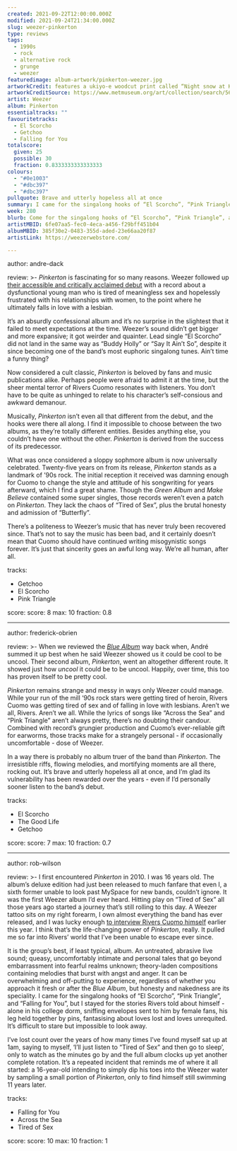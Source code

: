 ```yaml
---
created: 2021-09-22T12:00:00.000Z                            
modified: 2021-09-24T21:34:00.000Z                           
slug: weezer-pinkerton                                
type: reviews                                                
tags:                                                        
  - 1990s                                                    
  - rock
  - alternative rock
  - grunge
  - weezer
featuredimage: album-artwork/pinkerton-weezer.jpg      
artworkCredit: features a ukiyo-e woodcut print called “Night snow at Kambara” by Japanese artist Hiroshige.                             
artworkCreditSource: https://www.metmuseum.org/art/collection/search/56915            
artist: Weezer
album: Pinkerton
essentialtracks: ""
favouritetracks:                                            
  - El Scorcho
  - Getchoo
  - Falling for You
totalscore:                                                  
  given: 25                                           
  possible: 30
  fraction: 0.8333333333333333
colours:
  - "#0e1003"
  - "#dbc397"
  - "#dbc397"
pullquote: Brave and utterly hopeless all at once                                 
summary: I came for the singalong hooks of “El Scorcho”, “Pink Triangle”, and “Falling for You”, but I stayed for the stories Rivers told about himself - alone in his college dorm, sniffing envelopes sent to him by female fans, his leg held together by pins, fantasising about loves lost and loves unrequited.
week: 280
blurb: Come for the singalong hooks of “El Scorcho”, “Pink Triangle”, and “Falling for You”, stay for Rivers Cuomo’s tales of loves lost and loves unrequited.                                     
artistMBID: 6fe07aa5-fec0-4eca-a456-f29bff451b04
albumMBID: 385f30e2-0483-355d-aded-23e66aa20f87
artistLink: https://weezerwebstore.com/

---
```


author: andre-dack

review: >-
 _Pinkerton_ is fascinating for so many reasons. Weezer followed up [their accessible and critically acclaimed debut](/reviews/weezer-the-blue-album/) with a record about a dysfunctional young man who is tired of meaningless sex and hopelessly frustrated with his relationships with women, to the point where he ultimately falls in love with a lesbian.
 
 It’s an absurdly confessional album and it’s no surprise in the slightest that it failed to meet expectations at the time. Weezer’s sound didn’t get bigger and more expansive; it got weirder and quainter. Lead single “El Scorcho” did not land in the same way as “Buddy Holly” or “Say It Ain’t So”, despite it since becoming one of the band’s most euphoric singalong tunes. Ain’t time a funny thing?

 Now considered a cult classic, _Pinkerton_ is beloved by fans and music publications alike. Perhaps people were afraid to admit it at the time, but the sheer mental terror of Rivers Cuomo resonates with listeners. You don’t have to be quite as unhinged to relate to his character’s self-consious and awkward demanour.
 
 Musically, _Pinkerton_ isn’t even all that different from the debut, and the hooks were there all along. I find it impossible to choose between the two albums, as they’re totally different entities. Besides anything else, you couldn’t have one without the other. _Pinkerton_ is derived from the success of its predecessor.

 What was once considered a sloppy sophmore album is now universally celebrated. Twenty-five years on from its release, _Pinkerton_ stands as a landmark of ’90s rock. The initial reception it received was damning enough for Cuomo to change the style and attitude of his songwriting for years afterward, which I find a great shame. Though the _Green Album_ and _Make Believe_ contained some super singles, those records weren’t even a patch on _Pinkerton_. They lack the chaos of “Tired of Sex”, plus the brutal honesty and admission of “Butterfly”.
 
 There’s a politeness to Weezer’s music that has never truly been recovered since. That’s not to say the music has been bad, and it certainly doesn’t mean that Cuomo should have continued writing misogynistic songs forever. It’s just that sincerity goes an awful long way. We’re all human, after all.


tracks:
  - Getchoo
  - El Scorcho
  - Pink Triangle

score:
  score: 8
  max: 10
  fraction: 0.8

---

author: frederick-obrien

review: >-
 When we reviewed the [_Blue Album_](/reviews/weezer-the-blue-album/) way back when, André summed it up best when he said Weezer showed us it could be cool to be uncool. Their second album, _Pinkerton_, went an altogether different route. It showed just how _uncool_ it could be to be uncool. Happily, over time, this too has proven itself to be pretty cool.

 _Pinkerton_ remains strange and messy in ways only Weezer could manage. While your run of the mill ‘90s rock stars were getting tired of heroin, Rivers Cuomo was getting tired of sex and of falling in love with lesbians. Aren’t we all, Rivers. Aren’t we all. While the lyrics of songs like “Across the Sea” and “Pink Triangle” aren’t always pretty, there’s no doubting their candour. Combined with record’s grungier production and Cuomo’s ever-reliable gift for earworms, those tracks make for a strangely personal - if occasionally uncomfortable - dose of Weezer.

 In a way there is probably no album truer of the band than _Pinkerton_. The irresistible riffs, flowing melodies, and mortifying moments are all there, rocking out. It’s brave and utterly hopeless all at once, and I’m glad its vulnerability has been rewarded over the years - even if I’d personally sooner listen to the band’s debut.


tracks:
  - El Scorcho
  - The Good Life
  - Getchoo

score:
  score: 7
  max: 10
  fraction: 0.7

---

author: rob-wilson

review: >-
 I first encountered _Pinkerton_ in 2010. I was 16 years old. The album’s deluxe edition had just been released to much fanfare that even I, a sixth former unable to look past MySpace for new bands, couldn’t ignore. It was the first Weezer album I’d ever heard. Hitting play on “Tired of Sex” all those years ago started a journey that’s still rolling to this day. A Weezer tattoo sits on my right forearm, I own almost everything the band has ever released, and I was lucky enough [to interview Rivers Cuomo himself](https://www.gigwise.com/features/3398730/interview--rivers-cuomo-on-the-future-of-weezer) earlier this year. I think that’s the life-changing power of _Pinkerton_, really. It pulled me so far into Rivers’ world that I’ve been unable to escape ever since.

 It is the group’s best, if least typical, album. An untreated, abrasive live sound; queasy, uncomfortably intimate and personal tales that go beyond embarrassment into fearful realms unknown; theory-laden compositions containing melodies that burst with angst and anger. It can be overwhelming and off-putting to experience, regardless of whether you approach it fresh or after the _Blue Album_, but honesty and nakedness are its speciality. I came for the singalong hooks of “El Scorcho”, “Pink Triangle”, and “Falling for You”, but I stayed for the stories Rivers told about himself - alone in his college dorm, sniffing envelopes sent to him by female fans, his leg held together by pins, fantasising about loves lost and loves unrequited. It’s difficult to stare but impossible to look away.

 I’ve lost count over the years of how many times I’ve found myself sat up at 1am, saying to myself, ‘I’ll just listen to “Tired of Sex” and then go to sleep’, only to watch as the minutes go by and the full album clocks up yet another complete rotation. It’s a repeated incident that reminds me of where it all started: a 16-year-old intending to simply dip his toes into the Weezer water by sampling a small portion of _Pinkerton_, only to find himself still swimming 11 years later.

tracks:
  - Falling for You
  - Across the Sea
  - Tired of Sex

score:
  score: 10
  max: 10
  fraction: 1
